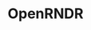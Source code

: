 ---
layout: post
title: "OpenRNDR"
guest: Kevin Most
recorded: 2019-02-18
published: 2019-07-15
trackid: 651284921
length: "29:39"
length_rounded: "30 mins"
tags: [Graphics, OpenRNDR, Edwin Jakobs]
image: edwin-jakobs.png
description: "We sit down with Edwin from OpenRNDR to discuss creative graphical programming and the engine that has been developed for this purpose using Kotlin. We discuss its usages and why it was developed using Kotlin."
bio: "Edwin Jakobs (1982) is partner of RNDR, a studio for interactive design and the principal developer of OPENRNDR. Edwin is an interaction designer  visual artist who uses code as his primary tool."
                                                                                                                                                                                                                                                                                        
notes: 
    - text: OpenRNDR
      link: https://openrndr.org/

---